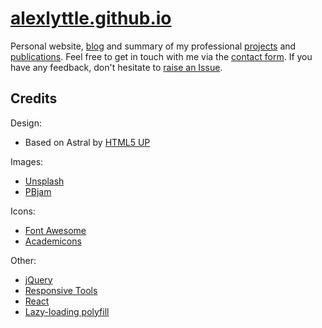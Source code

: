 # [alexlyttle.github.io](https://alexlyttle.github.io)

Personal website, [blog](alexlyttle.github.io#blog) and summary of my professional [projects](alexlyttle.github.io#code) and [publications](alexlyttle.github.io#publications). Feel free to get in touch with me via the [contact form](alexlyttle.github.io#contact). If you have any feedback, don't hesitate to [raise an Issue](https://github.com/alexlyttle/alexlyttle.github.io/issues/new).

## Credits

Design:

- Based on Astral by [HTML5 UP](https://html5up.net/)

Images:

- [Unsplash](https://unsplash.com)
- [PBjam](https://pbjam.readthedocs.io/en/latest/)

Icons:

- [Font Awesome](https://fontawesome.io)
- [Academicons](https://jpswalsh.github.io/academicons/)

Other:

- [jQuery](https://jquery.com)
- [Responsive Tools](https://github.com/ajlkn/responsive-tools)
- [React](https://reactjs.org)
- [Lazy-loading polyfill](https://github.com/mfranzke/loading-attribute-polyfill)
